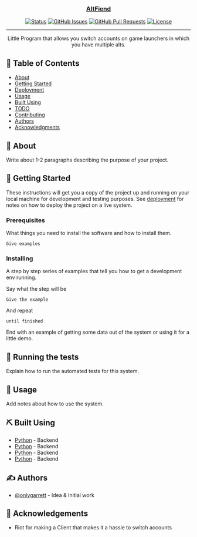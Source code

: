 <p align="center">
  <a href="" rel="noopener">
 <!-- <img width=200px height=200px src="https://i.imgur.com/6wj0hh6.jpg" alt="Project logo"></a> -->
</p>

<h3 align="center">AltFiend</h3>

<div align="center">

[![Status](https://img.shields.io/badge/status-active-success.svg)]()
[![GitHub Issues](https://img.shields.io/github/issues/onlygarrett/AltFiend.svg)](https://github.com/onlygarrett/AltFiend/issues)
[![GitHub Pull Requests](https://img.shields.io/github/issues-pr/onlygarrett/AltFiend.svg)](https://github.com/onlygarrett/AltFiend/issues)
[![License](https://img.shields.io/badge/license-MIT-blue.svg)](/LICENSE)

</div>

---

<p align="center"> Little Program that allows you switch accounts on game launchers in which you have multiple alts.
    <br> 
</p>

## 📝 Table of Contents

- [About](#about)
- [Getting Started](#getting_started)
- [Deployment](#deployment)
- [Usage](#usage)
- [Built Using](#built_using)
- [TODO](../TODO.md)
- [Contributing](../CONTRIBUTING.md)
- [Authors](#authors)
- [Acknowledgments](#acknowledgement)

## 🧐 About <a name = "about"></a>

Write about 1-2 paragraphs describing the purpose of your project.

## 🏁 Getting Started <a name = "getting_started"></a>

These instructions will get you a copy of the project up and running on your local machine for development and testing purposes. See [deployment](#deployment) for notes on how to deploy the project on a live system.

### Prerequisites

What things you need to install the software and how to install them.

```
Give examples
```

### Installing

A step by step series of examples that tell you how to get a development env running.

Say what the step will be

```
Give the example
```

And repeat

```
until finished
```

End with an example of getting some data out of the system or using it for a little demo.

## 🔧 Running the tests <a name = "tests"></a>

Explain how to run the automated tests for this system.

## 🎈 Usage <a name="usage"></a>

Add notes about how to use the system.

## ⛏️ Built Using <a name = "built_using"></a>

- [Python](https://www.python.org/) - Backend
- [Python](https://www.python.org/) - Backend
- [Python](https://www.python.org/) - Backend
- [Python](https://www.python.org/) - Backend

## ✍️ Authors <a name = "authors"></a>

- [@onlygarrett](https://github.com/onlygarrett) - Idea & Initial work

## 🎉 Acknowledgements <a name = "acknowledgement"></a>

- Riot for making a Client that makes it a hassle to switch accounts
